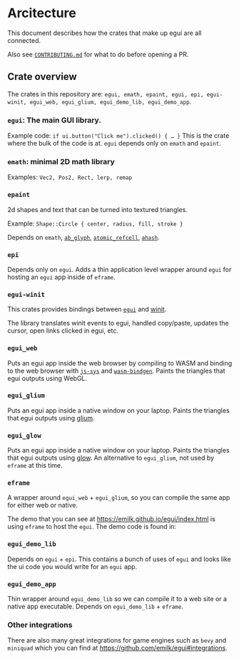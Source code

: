 # Arcitecture
This document describes how the crates that make up egui are all connected.

Also see [`CONTRIBUTING.md`](https://github.com/emilk/egui/blob/master/CONTRIBUTING.md) for what to do before opening a PR.


## Crate overview
The crates in this repository are: `egui, emath, epaint, egui, epi, egui-winit, egui_web, egui_glium, egui_demo_lib, egui_demo_app`.

### `egui`: The main GUI library.
Example code: `if ui.button("Click me").clicked() { … }`
This is the crate where the bulk of the code is at. `egui` depends only on `emath` and `epaint`.

### `emath`: minimal 2D math library
Examples: `Vec2, Pos2, Rect, lerp, remap`

### `epaint`
2d shapes and text that can be turned into textured triangles.

Example: `Shape::Circle { center, radius, fill, stroke }`

Depends on `emath`, [`ab_glyph`](https://crates.io/crates/ab_glyph), [`atomic_refcell`](https://crates.io/crates/atomic_refcell), [`ahash`](https://crates.io/crates/ahash).

### `epi`
Depends only on `egui`.
Adds a thin application level wrapper around `egui` for hosting an `egui` app inside of `eframe`.

### `egui-winit`
This crates provides bindings between [`egui`](https://github.com/emilk/egui) and [winit](https://crates.io/crates/winit).

The library translates winit events to egui, handled copy/paste, updates the cursor, open links clicked in egui, etc.

### `egui_web`
Puts an egui app inside the web browser by compiling to WASM and binding to the web browser with [`js-sys`](https://crates.io/crates/js-sys) and [`wasm-bindgen`](https://crates.io/crates/wasm-bindgen). Paints the triangles that egui outputs using WebGL.

### `egui_glium`
Puts an egui app inside a native window on your laptop. Paints the triangles that egui outputs using [glium](https://github.com/glium/glium).

### `egui_glow`
Puts an egui app inside a native window on your laptop. Paints the triangles that egui outputs using [glow](https://github.com/grovesNL/glow).
An alternative to `egui_glium`, not used by `eframe` at this time.

### `eframe`
A wrapper around `egui_web` + `egui_glium`, so you can compile the same app for either web or native.

The demo that you can see at <https://emilk.github.io/egui/index.html> is using `eframe` to host the `egui`. The demo code is found in:

### `egui_demo_lib`
Depends on `egui` + `epi`.
This contains a bunch of uses of `egui` and looks like the ui code you would write for an `egui` app.

### `egui_demo_app`
Thin wrapper around `egui_demo_lib` so we can compile it to a web site or a native app executable.
Depends on `egui_demo_lib` + `eframe`.

### Other integrations

There are also many great integrations for game engines such as `bevy` and `miniquad` which you can find at <https://github.com/emilk/egui#integrations>.
